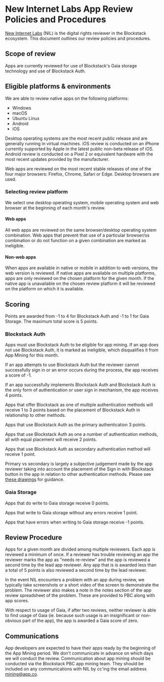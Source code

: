 # New Internet Labs App Review Policies and Procedures

[New Internet Labs](https://newinternetlabs.com) (NIL) is the digital rights reviewer in the Blockstack ecosystem. This document outlines our review policies and procedures.

## Scope of review

Apps are currently reviewed for use of Blockstack's Gaia storage technology and use of Blockstack Auth. 

## Eligible platforms & environments

We are able to review native apps on the following platforms:

* Windows
* macOS
* Ubuntu Linux
* Android
* iOS

Desktop operating systems are the most recent public release and are generally running in virtual machines. iOS review is conducted on an iPhone currently supported by Apple in the latest public non-beta release of iOS. Android review is conducted on a Pixel 2 or equivalent hardware with the most recent updates provided by the manufacturer.

Web apps are reviewed on the most recent stable releases of one of the four major browsers: Firefox, Chrome, Safari or Edge. Desktop browsers are used.

### Selecting review platform

We select one desktop operating system, mobile operating system and web  browser at the beginning of each month's review. 

#### Web apps

All web apps are reviewed on the same browser/desktop operating system combination.  Web apps that prevent that use of a particular browser/os combination or do not function on a given combination are marked as ineligible.

#### Non-web apps 

When apps are available in native or mobile in addition to web versions, the web version is reviewed. If native apps are available on multiple platforms, apps are only reviewed on the chosen platform for the given month. If the native app is unavailable on the chosen review platform it will be reviewed on the platform on which it is available.

## Scoring

Points are awarded from -1 to 4 for Blockstack Auth and -1 to 1 for Gaia Storage. The maximum total score is 5 points.

### Blockstack Auth
Apps must use Blockstack Auth to be eligible for app mining. If an app does not use Blockstack Auth, it is marked as ineligible, which disqualifies it from App Mining for this month.

If an app attempts to use Blockstack Auth but the reviewer cannot successfully sign in or an error occurs during the process, the app receives a score of -1.

If an app successfully implements Blockstack Auth and Blockstack Auth is the only form of authentication or user sign in mechanism, the app receives 4 points.

Apps that offer Blockstack as one of multiple authentication methods will receive 1 to 3 points based on the placement of Blockstack Auth in relationship to other methods. 

Apps that use Blockstack Auth as the primary authentication 3 points. 

Apps that use Blockstack Auth as one a number of authentication methods, all with equal placement will receive 2 points.

Apps that use Blockstack Auth as  secondary authentication method will receive 1 point.

Primary vs secondary is largely a subjective judgement made by the app reviewer taking into account the placement of the Sign in with Blockstack button in the app in relation to other authentication methods. Please see [these drawings](DigitalRightsAuthScoringCriteria.pdf) for guidance.

### Gaia Storage

Apps that do write to Gaia storage receive 0 points.

Apps that write to Gaia storage without any errors receive 1 point.

Apps that have errors when writing to Gaia storage receive -1 points.

##  Review Procedure
Apps for a given month are divided among multiple reviewers. Each app is reviewed a minimum of once. If a reviewer has trouble reviewing an app the reviewer marks the app as "needs re-review" and the app is reviewed a second time by the lead app reviewer. Any app that is is awarded less than a total of 5 points is also reviewed a second time by the lead reviewer. 

In the event NIL encounters a problem with an app during review, we typically take screenshots or a short video of the screen to demonstrate the problem. The reviewer also makes a note in the notes section of the app review spreadsheet of the problem. These are provided to PBC along with app scores.

With respect to usage of Gaia, if after two reviews, neither reviewer is able to find usage of Gaia (ie. because such usage is an insignificant or non-obvious part of the app), the app is awarded a Gaia score of zero.

## Communications

App developers are expected to have their apps ready by the beginning of the App Mining period. We don't communicate in advance on which days we will conduct the review. Communication about app mining should be conducted via the Blockstack PBC app mining team. They should be included on any communications with NIL by cc'ing the email address mining@app.co.
